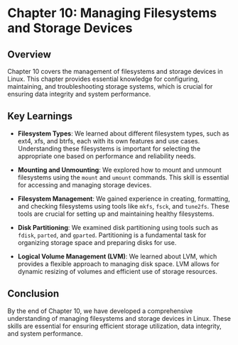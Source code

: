# Chapter 10: Managing Filesystems and Storage Devices

## Overview

Chapter 10 covers the management of filesystems and storage devices in Linux. This chapter provides essential knowledge for configuring, maintaining, and troubleshooting storage systems, which is crucial for ensuring data integrity and system performance.

## Key Learnings

- **Filesystem Types**: We learned about different filesystem types, such as ext4, xfs, and btrfs, each with its own features and use cases. Understanding these filesystems is important for selecting the appropriate one based on performance and reliability needs.

- **Mounting and Unmounting**: We explored how to mount and unmount filesystems using the `mount` and `umount` commands. This skill is essential for accessing and managing storage devices.

- **Filesystem Management**: We gained experience in creating, formatting, and checking filesystems using tools like `mkfs`, `fsck`, and `tune2fs`. These tools are crucial for setting up and maintaining healthy filesystems.

- **Disk Partitioning**: We examined disk partitioning using tools such as `fdisk`, `parted`, and `gparted`. Partitioning is a fundamental task for organizing storage space and preparing disks for use.

- **Logical Volume Management (LVM)**: We learned about LVM, which provides a flexible approach to managing disk space. LVM allows for dynamic resizing of volumes and efficient use of storage resources.

## Conclusion

By the end of Chapter 10, we have developed a comprehensive understanding of managing filesystems and storage devices in Linux. These skills are essential for ensuring efficient storage utilization, data integrity, and system performance.
